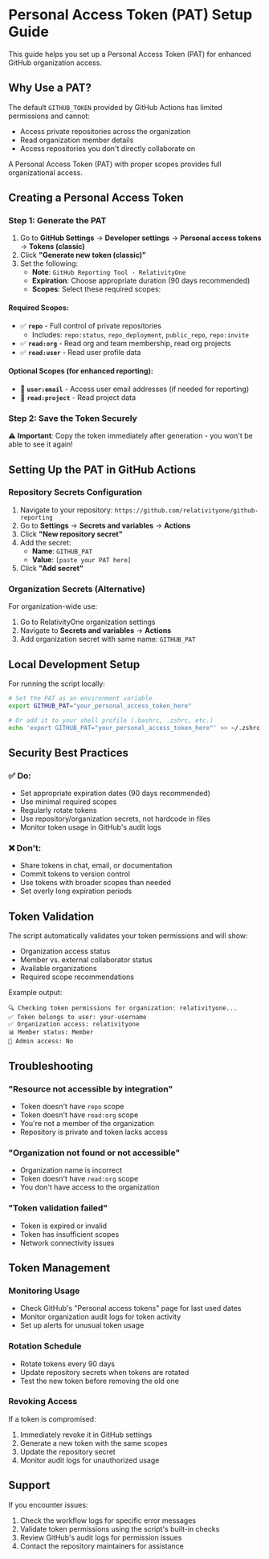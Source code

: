 # Personal Access Token (PAT) Setup Guide

This guide helps you set up a Personal Access Token (PAT) for enhanced GitHub organization access.

## Why Use a PAT?

The default `GITHUB_TOKEN` provided by GitHub Actions has limited permissions and cannot:
- Access private repositories across the organization
- Read organization member details
- Access repositories you don't directly collaborate on

A Personal Access Token (PAT) with proper scopes provides full organizational access.

## Creating a Personal Access Token

### Step 1: Generate the PAT

1. Go to **GitHub Settings** → **Developer settings** → **Personal access tokens** → **Tokens (classic)**
2. Click **"Generate new token (classic)"**
3. Set the following:
   - **Note**: `GitHub Reporting Tool - RelativityOne`
   - **Expiration**: Choose appropriate duration (90 days recommended)
   - **Scopes**: Select these required scopes:

#### Required Scopes:
- ✅ **`repo`** - Full control of private repositories
  - Includes: `repo:status`, `repo_deployment`, `public_repo`, `repo:invite`
- ✅ **`read:org`** - Read org and team membership, read org projects
- ✅ **`read:user`** - Read user profile data

#### Optional Scopes (for enhanced reporting):
- 🔄 **`user:email`** - Access user email addresses (if needed for reporting)
- 🔄 **`read:project`** - Read project data

### Step 2: Save the Token Securely

⚠️ **Important**: Copy the token immediately after generation - you won't be able to see it again!

## Setting Up the PAT in GitHub Actions

### Repository Secrets Configuration

1. Navigate to your repository: `https://github.com/relativityone/github-reporting`
2. Go to **Settings** → **Secrets and variables** → **Actions**
3. Click **"New repository secret"**
4. Add the secret:
   - **Name**: `GITHUB_PAT`
   - **Value**: `[paste your PAT here]`
5. Click **"Add secret"**

### Organization Secrets (Alternative)

For organization-wide use:
1. Go to RelativityOne organization settings
2. Navigate to **Secrets and variables** → **Actions**
3. Add organization secret with same name: `GITHUB_PAT`

## Local Development Setup

For running the script locally:

```bash
# Set the PAT as an environment variable
export GITHUB_PAT="your_personal_access_token_here"

# Or add it to your shell profile (.bashrc, .zshrc, etc.)
echo 'export GITHUB_PAT="your_personal_access_token_here"' >> ~/.zshrc
```

## Security Best Practices

### ✅ Do:
- Set appropriate expiration dates (90 days recommended)
- Use minimal required scopes
- Regularly rotate tokens
- Use repository/organization secrets, not hardcode in files
- Monitor token usage in GitHub's audit logs

### ❌ Don't:
- Share tokens in chat, email, or documentation
- Commit tokens to version control
- Use tokens with broader scopes than needed
- Set overly long expiration periods

## Token Validation

The script automatically validates your token permissions and will show:
- Organization access status
- Member vs. external collaborator status  
- Available organizations
- Required scope recommendations

Example output:
```
🔍 Checking token permissions for organization: relativityone...
✅ Token belongs to user: your-username
✅ Organization access: relativityone
📊 Member status: Member
🔐 Admin access: No
```

## Troubleshooting

### "Resource not accessible by integration"
- Token doesn't have `repo` scope
- Token doesn't have `read:org` scope
- You're not a member of the organization
- Repository is private and token lacks access

### "Organization not found or not accessible"
- Organization name is incorrect
- Token doesn't have `read:org` scope
- You don't have access to the organization

### "Token validation failed"
- Token is expired or invalid
- Token has insufficient scopes
- Network connectivity issues

## Token Management

### Monitoring Usage
- Check GitHub's "Personal access tokens" page for last used dates
- Monitor organization audit logs for token activity
- Set up alerts for unusual token usage

### Rotation Schedule
- Rotate tokens every 90 days
- Update repository secrets when tokens are rotated
- Test the new token before removing the old one

### Revoking Access
If a token is compromised:
1. Immediately revoke it in GitHub settings
2. Generate a new token with the same scopes
3. Update the repository secret
4. Monitor audit logs for unauthorized usage

## Support

If you encounter issues:
1. Check the workflow logs for specific error messages
2. Validate token permissions using the script's built-in checks
3. Review GitHub's audit logs for permission issues
4. Contact the repository maintainers for assistance